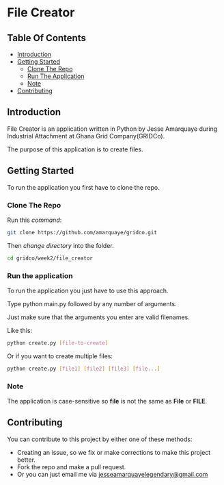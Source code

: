 # File Creator

## Table Of Contents

- [Introduction](#introduction)
- [Getting Started](#getting-started)
  - [Clone The Repo](#clone-the-repo)
  - [Run The Application](#run-the-application)
  - [Note](#note)
- [Contributing](#contributing)

## Introduction

File Creator is an application written in Python by Jesse Amarquaye during Industrial Attachment at Ghana Grid Company(GRIDCo).

The purpose of this application is to create files.

## Getting Started

To run the application you first have to clone the repo.

### Clone The Repo

Run this *command*:

```bash
git clone https://github.com/amarquaye/gridco.git
```

Then *change directory* into the folder.

```bash
cd gridco/week2/file_creator
```

### Run the application

To run the application you just have to use this approach.

Type python main.py followed by any number of arguments.

Just make sure that the arguments you enter are valid filenames.

Like this:

```bash
python create.py [file-to-create]
```

Or if you want to create multiple files:

```bash
python create.py [file1] [file2] [file3] [file...]
```

### Note

The application is case-sensitive so **file** is not the same as **File** or **FILE**.

## Contributing

You can contribute to this project by either one of these methods:

- Creating an issue, so we fix or make corrections to make this project better.
- Fork the repo and make a pull request.
- Or you can just email me via [jesseamarquayelegendary@gmail.com](mailto:jesseamarquayelegendary@gmail)
